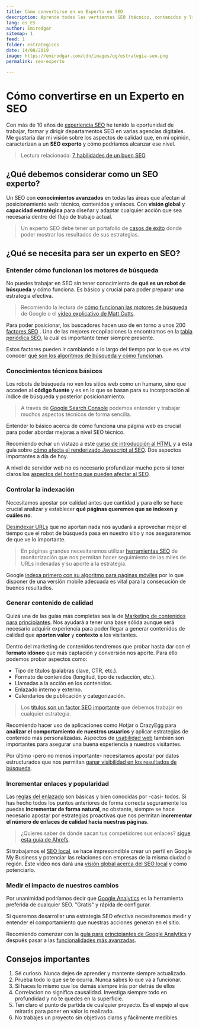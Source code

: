 ```yaml
---
title: Cómo convertirse en un Experto en SEO
description: Aprende todas las vertientes SEO (técnico, contenidos y linking) y domínalas como un experto
lang: es_ES
author: Emirodgar
sitemap: 1
feed: 1
folder: estrategicos
date: 14/08/2019
image: https://emirodgar.com/cdn/images/og/estrategia-seo.png
permalink: seo-experto

---
```


# Cómo convertirse en un Experto en SEO

Con más de 10 años de [experiencia SEO](/experiencia-seo) he tenido la oportunidad de trabajar, formar y dirigir departamentos SEO en varias agencias digitales. Me gustaría dar mi visión sobre los aspectos de calidad que, en mi opinión, caracterizan a un **SEO experto** y cómo podríamos alcanzar ese nivel.

> Lectura relacionada: [7 habilidades de un buen SEO](https://emirodgar.com/habilidades-seo)


## ¿Qué debemos considerar como un SEO experto?

Un SEO con **conocimientos avanzados** en todas las áreas que afectan al posicionamiento web: técnico, contenidos y enlaces. Con **visión global** y **capacidad estratégica** para diseñar y adaptar cualquier acción que sea necesaria dentro del flujo de trabajo actual.

> Un experto SEO debe tener un portafolio de [casos de éxito](https://emirodgar.com/casos-exito-seo) donde poder mostrar los resultados de sus estrategias.

## ¿Qué se necesita para ser un experto en SEO?

### Entender cómo funcionan los motores de búsqueda

No puedes trabajar en SEO sin tener conocimiento de **qué es un robot de búsqueda** y cómo funciona. Es básico y crucial para poder preparar una estrategia efectiva.

> Recomiendo la lectura de [cómo funcionan las motores de búsqueda](https://www.google.com/search/howsearchworks/) de Google o el [vídeo explicativo de Matt Cutts](https://www.youtube.com/watch?v=KyCYyoGusqs).

Para poder posicionar, los buscadores hacen uso de en torno a unos 200 [factores SEO](/factores-seo) . Una de las mejores recopilaciones la encontramos en la [tabla periódica SEO](https://searchengineland.com/seotable), la cuál es importante tener siempre presente.

Estos factores pueden ir cambiando a lo largo del tiempo por lo que es vital conocer [qué son los algoritmos de búsqueda y cómo funcionan](https://emirodgar.com/cambio-algoritmo-google).

### Conocimientos técnicos básicos

Los robots de búsqueda no ven los sitios web como un humano, sino que acceden al **código fuente** y es en lo que se basan para su incorporación al índice de búsqueda y posterior posicionamiento.

> A través de [Google Search Console](https://search.google.com/search-console/about?hl=es) podemos entender y trabajar muchos aspectos técnicos de forma sencilla.

Entender lo básico acerca de cómo funciona una página web es crucial para poder abordar mejoras a nivel SEO técnico.

Recomiendo echar un vistazo a este [curso de introducción al HTML](https://www.codecademy.com/learn/learn-html) y a esta guía sobre [cómo afecta el renderizado Javascript al SEO](https://www.onely.com/blog/ultimate-guide-javascript-seo/). Dos aspectos importantes a día de hoy.

A nivel de servidor web no es necesario profundizar mucho pero sí tener claros los [aspectos del hosting que pueden afectar al SEO](https://emirodgar.com/hosting-seo).

###  Controlar la indexación

Necesitamos apostar por calidad antes que cantidad y para ello se hace crucial analizar y establecer **qué páginas queremos que se indexen y cuáles no**.

[Desindexar URLs](https://emirodgar.com/eliminar-url-google) que no aportan nada nos ayudará a aprovechar mejor el tiempo que el robot de búsqueda pasa en nuestro sitio y nos aseguraremos de que ve lo importante.

> En páginas grandes necesitaremos utilizar [herramientas SEO](https://emirodgar.com/herramientas-seo-gratis) de monitorización que nos permitan hacer seguimiento de las miles de URLs indexadas y su aporte a la estrategia.

Google [indexa primero con su algoritmo para páginas móviles](https://developers.google.com/search/mobile-sites/mobile-first-indexing) por lo que disponer de una versión mobile adecuada es vital para la consecución de buenos resultados.


###  Generar contenido de calidad

Quizá una de las guías más completas sea la de [Marketing de contenidos para principiantes](https://moz.com/beginners-guide-to-content-marketing). Nos ayudará a tener una base sólida aunque será necesario adquirir experiencia para poder llegar a generar contenidos de calidad que **aporten valor** y **contexto** a los visitantes.

Dentro del marketing de contenidos tendremos que probar hasta dar con el f**ormato idóneo** que más captación y conversión nos aporte. Para ello podemos probar aspectos como:

 - Tipo de títulos (palabras clave, CTR, etc.).
 - Formato de contenidos (longitud, tipo de redacción, etc.).
 - Llamadas a la acción en los contenidos.
 - Enlazado interno y externo.
 - Calendarios de publicación y categorización.

> Los [títulos son un factor SEO importante](https://emirodgar.com/titulos-descripciones-seo) que debemos trabajar en cualquier estrategia.

Recomiendo hacer uso de aplicaciones como Hotjar o CrazyEgg para **analizar el comportamiento de nuestros usuarios** y aplicar estrategias de contenido más personalizadas. Aspectos de [usabilidad web](https://goodui.org/) también son importantes para asegurar una buena experiencia a nuestros visitantes.

Por último -pero no menos importante- necesitamos apostar por datos estructurados que nos permitan [ganar visibilidad en los resultados de búsqueda](https://www.youtube.com/watch?v=pojj6yXLOqA).

### Incrementar enlaces y popularidad

Las [reglas del enlazado](https://moz.com/blog/rules-of-link-building) son básicas y bien conocidas por -casi- todos. Si has hecho todos los puntos anteriores de forma correcta seguramente los puedas **incrementar de forma natural**, no obstante, siempre se hace necesario apostar por estrategias proactivas que nos permitan **incrementar el número de enlaces de calidad hacia nuestras páginas**.

>¿Quieres saber de dónde sacan tus competidores sus enlaces? [sigue esta guía de Ahrefs](https://ahrefs.com/blog/the-ultimate-guide-to-reverse-engineering-your-competitors-backlinks/).

Si trabajamos el [SEO local](https://emirodgar.com/posicionamiento-seo-local), se hace imprescindible crear un perfil en Google My Business y potenciar las relaciones con empresas de la misma ciudad o región. Éste vídeo nos dará una [visión global acerca del SEO local](https://www.youtube.com/watch?v=pQSVsHvpTTA) y cómo potenciarlo.

###  Medir el impacto de nuestros cambios

Por unanimidad podríamos decir que [Google Analytics](https://analytics.google.com/analytics/web/) es la herramienta preferida de cualquier SEO. "Gratis" y rápida de configurar.

Si queremos desarrollar una estrategia SEO efectiva necesitaremos medir y entender el comportamiento que nuestras acciones generan en el sitio.

Recomiendo comenzar con la [guía para principiantes de Google Analytics](https://www.youtube.com/watch?v=P3V01bDbIR0) y después pasar a las [funcionalidades más avanzadas](https://analytics.google.com/analytics/academy/course/7).

## Consejos importantes

 1. Sé curioso. Nunca dejes de aprender y mantente siempre actualizado.
 2. Prueba todo lo que se te ocurra. Nunca sabes lo que va a funcionar. 
 3. Si haces lo mismo que los demás siempre irás por detrás de ellos
 4. Correlacion no significa causalidad. Investiga siempre todo en profundidad y no te quedes en la superficie. 
 6. Ten claro el punto de partida de cualquier proyecto. Es el espejo al que mirarás para poner en valor lo realizado.
 7. No trabajes un proyecto sin objetivos claros y fácilmente medibles.

<!--stackedit_data:
eyJoaXN0b3J5IjpbOTU0NjkyODczLDM0OTY5NTM4MCwzNjMwNz
IxNDUsLTIxNDUxMjAzMjgsLTEyMTk3OTU1NzAsMTcwNzEwODQ4
OSwtMTE0NjM1NzkzNiwxNTUwNDg2NDkwXX0=
-->